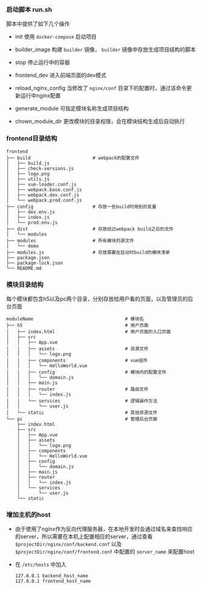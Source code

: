 ### 启动脚本 run.sh
脚本中提供了如下几个操作

* init
    使用 `docker-compose` 启动项目

* builder_image
    构建 `builder` 镜像， `builder` 镜像中存放生成项目结构的脚本

* stop
    停止运行中的容器

* frontend_dev
    进入前端页面的dev模式

* reload_nginx_config
    当修改了 `nginx/conf` 目录下的配置时，通过该命令更新运行中nginx配置

* generate_module
    可指定模块名称生成项目结构

* chown_module_dir
    更改模块的目录权限，会在模块结构生成后自动执行

### frontend目录结构

```
frontend
├── build                       # webpack的配置文件
│   ├── build.js
│   ├── check-versions.js
│   ├── logo.png
│   ├── utils.js
│   ├── vue-loader.conf.js
│   ├── webpack.base.conf.js
│   ├── webpack.dev.conf.js
│   └── webpack.prod.conf.js
├── config                      # 存放一些build时用到的变量
│   ├── dev.env.js
│   ├── index.js
│   └── prod.env.js
├── dist                        # 存放经过webpack build之后的文件
│   └── modules
├── modules                     # 所有模块的源文件
│   └── demo
├── modules.js                  # 存放需要在启动时build的模块清单
├── package.json
├── package-lock.json
└── README.md

```

### 模块目录结构

每个模块都包含h5以及pc两个目录，分别存放给用户看的页面，以及管理员的后台页面

```
moduleName                                  # 模块名
├── h5                                      # 用户页面
│   ├── index.html                          # 用户页面的入口页面
│   ├── src
│   │   ├── App.vue
│   │   ├── assets                          # 资源文件
│   │   │   └── logo.png
│   │   ├── components                      # vue组件
│   │   │   └── HelloWorld.vue
│   │   ├── config                          # 模块内的配置文件
│   │   │   └── domain.js
│   │   ├── main.js
│   │   ├── router                          # 路由文件
│   │   │   └── index.js
│   │   └── services                        # 逻辑操作方法
│   │       └── user.js
│   └── static                              # 其他资源文件
└── pc                                      # 管理后台页面
    ├── index.html
    ├── src
    │   ├── App.vue
    │   ├── assets
    │   │   └── logo.png
    │   ├── components
    │   │   └── HelloWorld.vue
    │   ├── config
    │   │   └── domain.js
    │   ├── main.js
    │   ├── router
    │   │   └── index.js
    │   └── services
    │       └── user.js
    └── static

```


### 增加主机的host

* 由于使用了nginx作为反向代理服务器，在本地开发时会通过域名来查找响应的server，所以需要在本机上配置相应的server，通过查看 `$projectDir/nginx/conf/backend.conf` 以及 `$projectDir/nginx/conf/frontend.conf` 中配置的 `server_name` 来配置host
* 在 `/etc/hosts` 中加入

    ```
    127.0.0.1 backend_host_name
    127.0.0.1 frontend_host_name
    ```
